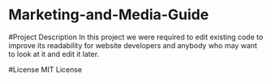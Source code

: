 # Marketing-and-Media-Guide

#Project Description
  In this project we were required to edit existing code to improve its readability for website developers and anybody who may want to look at it and edit it later.
  
#License
  MIT License
